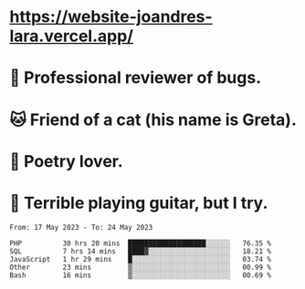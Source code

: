 # https://website-joandres-lara.vercel.app/
# 🐛 Professional reviewer of bugs.
# 🐱 Friend of a cat (his name is Greta).
# 📜 Poetry lover.
# 🎸 Terrible playing guitar, but I try.

<!--START_SECTION:waka-->

```text
From: 17 May 2023 - To: 24 May 2023

PHP          30 hrs 20 mins  ███████████████████░░░░░░   76.35 %
SQL          7 hrs 14 mins   ████▓░░░░░░░░░░░░░░░░░░░░   18.21 %
JavaScript   1 hr 29 mins    █░░░░░░░░░░░░░░░░░░░░░░░░   03.74 %
Other        23 mins         ▒░░░░░░░░░░░░░░░░░░░░░░░░   00.99 %
Bash         16 mins         ▒░░░░░░░░░░░░░░░░░░░░░░░░   00.69 %
```

<!--END_SECTION:waka-->
